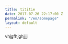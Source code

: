 ```yaml
---
title: tititie
date: 2017-07-26 22:17:00 Z
permalink: "/en/somepage"
layout: default
---
```


vhjgfhjghjjjj